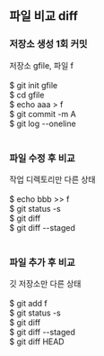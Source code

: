## 파일 비교 diff

### 저장소 생성 1회 커밋
저장소 gfile, 파일 f<br>
<br>
$ git init gfile<br>
$ cd gfile<br>
$ echo aaa > f<br>
$ git commit -m A<br>
$ git log --oneline<br>
<br>

### 파일 수정 후 비교
작업 디렉토리만 다른 상태<br>
<br>
$ echo bbb >> f<br>
$ git status -s<br>
$ git diff<br>
$ git diff --staged<br>
<br>

### 파일 추가 후 비교
깃 저장소만 다른 상태<br>
<br>
$ git add f<br>
$ git status -s<br>
$ git diff<br>
$ git diff --staged<br>
$ git diff HEAD<br>
<br>
